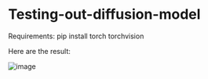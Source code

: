 # Testing-out-diffusion-model

Requirements:
pip install torch torchvision


Here are the result:


![image](https://github.com/Reyzenello/Testing-out-diffusion-model/assets/43668563/4611a155-e98e-4bed-9c30-b7f76052a368)
